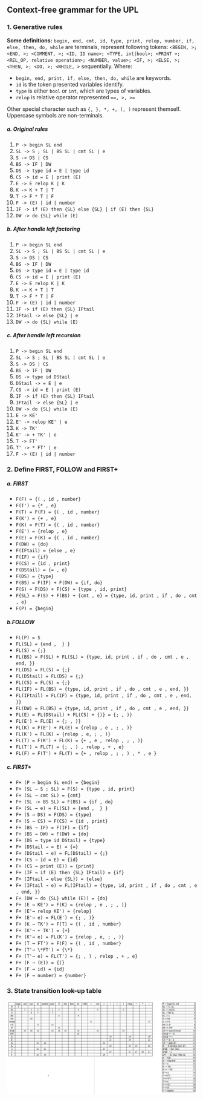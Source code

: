## Context-free grammar for the UPL
### 1. Generative rules
**Some definitions:**
`begin, end, cmt, id, type, print, relop, number, if, else, then, do, while` are terminals, represent following tokens: `<BEGIN, >; <END, >; <COMMENT, >; <ID, ID name>; <TYPE, int|bool>; <PRINT >; <REL_OP, relative operation>; <NUMBER, value>; <IF, >; <ELSE, >; <THEN, >; <DO, >; <WHILE, >` sequentially.
Where:
- `begin, end, print, if, else, then, do, while` are keywords.
- `id` is the token presented variables identify. 
- `type` is either `bool` or `int`, which are types of variables.
- `relop` is relative operator represented `==, >, >=`

Other special character such as `{, }, *, +, (, )` represent themself.
Uppercase symbols are non-terminals.

##### *a. Original rules*
1. `P -> begin SL end`
2. `SL -> S ; SL | BS SL | cmt SL | e`
3. `S -> DS | CS`
4. `BS -> IF | DW`
5. `DS -> type id = E | type id`
6. `CS -> id = E | print (E)`
7. `E -> E relop K | K`
8. `K -> K + T | T`
9. `T -> F * T | F`
10. `F -> (E) | id | number`
11. `IF -> if (E) then {SL} else {SL} | if (E) then {SL}`
12. `DW -> do {SL} while (E)`

##### *b. After handle left factoring*
1. `P -> begin SL end`
2. `SL -> S ; SL | BS SL | cmt SL | e`
3. `S -> DS | CS`
4. `BS -> IF | DW`
5. `DS -> type id = E | type id`
7. `CS -> id = E | print (E)`
8. `E -> E relop K | K`
9. `K -> K + T | T`
10. `T -> F * T | F`
11. `F -> (E) | id | number`
12. `IF -> if (E) then {SL} IFtail`
13. `IFtail -> else {SL} | e`
14. `DW -> do {SL} while (E)`

##### *c. After handle left recursion*
1. `P -> begin SL end`
2. `SL -> S ; SL | BS SL | cmt SL | e`
3. `S -> DS | CS`
4. `BS -> IF | DW`
5. `DS -> type id DStail`
6. `DStail -> = E | e`
7. `CS -> id = E | print (E)`
8. `IF -> if (E) then {SL} IFtail`
9. `IFtail -> else {SL} | e`
10. `DW -> do {SL} while (E)` 
11. `E -> KE'`
12. `E' -> relop KE' | e`
13. `K -> TK'`
14. `K' -> + TK' | e`
15. `T -> FT'`
16. `T' -> * FT' | e`
17. `F -> (E) | id | number` 


### 2. Define FIRST, FOLLOW and FIRST+
##### *a. FIRST*
- `F(F) = {( , id , number}`
- `F(T') = {* , e}`
- `F(T) = F(F) = {( , id , number}`
- `F(K') = {+ , e}` 
- `F(K) = F(T) = {( , id , number}`
- `F(E') = {relop , e}`
- `F(E) = F(K) = {( , id , number}`
- `F(DW) = {do}`
- `F(IFtail) = {else , e}`
- `F(IF) = {if}`
- `F(CS) = {id , print}`
- `F(DStail) = {= , e}`
- `F(DS) = {type}`
- `F(BS) = F(IF) + F(DW) = {if, do}`
- `F(S) = F(DS) + F(CS) = {type , id, print}`
- `F{SL} = F(S) + F(BS) + {cmt , e} = {type, id, print , if , do , cmt , e}`
- `F(P) = {begin}` 

##### *b.FOLLOW*
- `FL(P) = $`
- `FL(SL) = {end ,  } }`
- `FL(S) = {;}`
- `FL(BS) = F(SL) + FL(SL) = {type, id, print , if , do , cmt , e , end, }}`
- `FL(DS) = FL(S) = {;}`
- `FL(DStail) = FL(DS) = {;}`
- `FL(CS) = FL(S) = {;}`
- `FL(IF) = FL(BS) = {type, id, print , if , do , cmt , e , end, }}`
- `FL(IFtail) = FL(IF) = {type, id, print , if , do , cmt , e , end, }}`
- `FL(DW) = FL(BS) = {type, id, print , if , do , cmt , e , end, }}`
- `FL(E) = FL(DStail) + FL(CS) + {)} = {; , )}`
- `FL(E') = FL(E) = {; , )}`
- `FL(K) = F(E') + FL(E) = {relop , e , ; , )}`
- `FL(K') = FL(K) = {relop , e, ; , )}`
- `FL(T) = F(K') + FL(K) = {+ , e , relop , ; , )}`
- `FL(T') = FL(T) = {; , ) , relop , + , e}`
- `FL(F) = F(T') + FL(T) = {+ , relop , ; , ) , * , e }`

##### *c. FIRST+*
- `F+ (P → begin SL end) = {begin}`
- `F+ (SL → S ; SL) = F(S) = {type , id, print}`
- `F+ (SL → cmt SL) = {cmt}`
- `F+ (SL -> BS SL) = F(BS) = {if , do}`
- `F+ (SL → e) = FL(SL) = {end ,  } }`
- `F+ (S → DS) = F(DS) = {type}`
- `F+ (S → CS) = F(CS) = {id , print}`
- `F+ (BS → IF) = F(IF) = {if}`
- `F+ (BS → DW) = F(DW) = {do}`
- `F+ (DS → type id DStail) = {type}`
- `F+ (DStail → = E) = {=}`
- `F+ (DStail → e) = FL(DStail) = {;}`
- `F+ (CS → id = E) = {id}`
- `F+ (CS → print (E)) = {print}`
- `F+ (IF → if (E) then {SL} IFtail) = {if}`
- `F+ (IFtail → else {SL}) = {else}`
- `F+ (IFtail → e) = FL(IFtail) = {type, id, print , if , do , cmt , e , end, }}`
- `F+ (DW → do {SL} while (E)) = {do}`
- `F+ (E → KE') = F(K) = {relop , e , ; , )}`
- `F+ (E'→ relop KE') = {relop}`
- `F+ (E'→ e) = FL(E') = {; , )}`
- `F+ (K → TK') = F(T) = {( , id , number}`
- `F+ (K'→ + TK') = {+}`
- `F+ (K'→ e) = FL(K') = {relop , e, ; , )}`
- `F+ (T → FT') = F(F) = {( , id , number}`
- `F+ (T'→ \*FT') = {\*}`
- `F+ (T'→ e) = FL(T') = {; , ) , relop , + , e}` 
- `F+ (F → (E)) = {(}`
- `F+ (F → id) = {id}`
- `F+ (F → number) = {number}`

### 3. State transition look-up table

![State transition lookup table](./content/lookuptable.jpeg)


 

